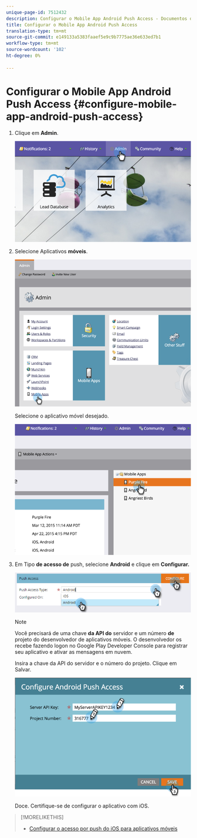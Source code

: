 ```yaml
---
unique-page-id: 7512432
description: Configurar o Mobile App Android Push Access - Documentos do Marketing - Documentação do produto
title: Configurar o Mobile App Android Push Access
translation-type: tm+mt
source-git-commit: e149133a5383faaef5e9c9b7775ae36e633ed7b1
workflow-type: tm+mt
source-wordcount: '102'
ht-degree: 0%

---
```



# Configurar o Mobile App Android Push Access {#configure-mobile-app-android-push-access}

1. Clique em **Admin**.

   ![](assets/image2015-4-22-16-3a12-3a32.png)

1. Selecione Aplicativos **móveis**.

   ![](assets/image2015-4-22-16-3a14-3a29.png)

   Selecione o aplicativo móvel desejado.

   ![](assets/image2015-4-22-16-3a33-3a19.png)

1. Em Tipo **de acesso de** push, selecione **Android** e clique em **Configurar.**

   ![](assets/image2016-6-15-15-3a16-3a22.png)

   >[!NOTE]
   >
   >Você precisará de uma chave **da API do** servidor e um número **de** projeto do desenvolvedor de aplicativos móveis. O desenvolvedor os recebe fazendo logon no Google Play Developer Console para registrar seu aplicativo e ativar as mensagens em nuvem.

   Insira a chave da API do servidor e o número do projeto. Clique em Salvar.

   ![](assets/image2015-4-22-18-3a54-3a54.png)

   Doce. Certifique-se de configurar o aplicativo com iOS.

>[!MORELIKETHIS]
>
>* [Configurar o acesso por push do iOS para aplicativos móveis](configure-mobile-app-ios-push-access.md)

>



